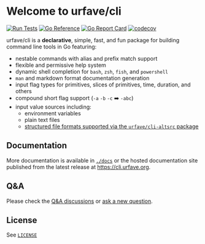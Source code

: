 # Welcome to urfave/cli

[![Run Tests](https://github.com/urfave/cli/actions/workflows/cli.yml/badge.svg)](https://github.com/urfave/cli/actions/workflows/cli.yml)
[![Go Reference](https://pkg.go.dev/badge/github.com/urfave/cli/v3.svg)](https://pkg.go.dev/github.com/urfave/cli/v3)
[![Go Report Card](https://goreportcard.com/badge/github.com/urfave/cli/v3)](https://goreportcard.com/report/github.com/urfave/cli/v3)
[![codecov](https://codecov.io/gh/urfave/cli/branch/main/graph/badge.svg?token=t9YGWLh05g)](https://codecov.io/gh/urfave/cli)

urfave/cli is a **declarative**, simple, fast, and fun package for building command line tools in Go featuring:

- nestable commands with alias and prefix match support
- flexible and permissive help system
- dynamic shell completion for `bash`, `zsh`, `fish`, and `powershell`
- `man` and markdown format documentation generation
- input flag types for primitives, slices of primitives, time, duration, and others
- compound short flag support (`-a` `-b` `-c` :arrow_right: `-abc`)
- input value sources including:
    - environment variables
    - plain text files
    - [structured file formats supported via the `urfave/cli-altsrc` package](https://github.com/urfave/cli-altsrc)

## Documentation

More documentation is available in [`./docs`](./docs) or the hosted documentation site published from the latest release
at <https://cli.urfave.org>.

## Q&amp;A

Please check the [Q&amp;A discussions](https://github.com/urfave/cli/discussions/categories/q-a) or [ask a new
question](https://github.com/urfave/cli/discussions/new?category=q-a).

## License

See [`LICENSE`](./LICENSE)
